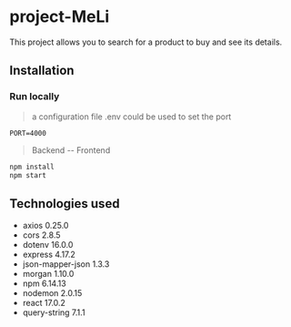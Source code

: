 # project-MeLi

This project allows you to search for a product to buy and see its details.

## Installation

### Run locally
>a configuration file .env could be used to set the port
```
PORT=4000
```
>Backend -- Frontend
```bash
npm install
npm start
```
## Technologies used
- axios 0.25.0
- cors 2.8.5
- dotenv 16.0.0
- express 4.17.2
- json-mapper-json 1.3.3
- morgan 1.10.0
- npm 6.14.13
- nodemon 2.0.15
- react 17.0.2
- query-string 7.1.1
